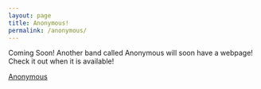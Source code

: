 ```yaml
---
layout: page
title: Anonymous!
permalink: /anonymous/
---
```


Coming Soon! Another band called Anonymous will soon have a webpage! Check it out when it is available!

<a href="https://anonymousband.github.io/" class="button">Anonymous</a>

